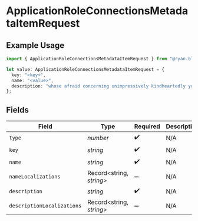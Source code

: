 # ApplicationRoleConnectionsMetadataItemRequest

## Example Usage

```typescript
import { ApplicationRoleConnectionsMetadataItemRequest } from "@ryan.blunden/discord/models/components";

let value: ApplicationRoleConnectionsMetadataItemRequest = {
  key: "<key>",
  name: "<value>",
  description: "whose afraid concerning unimpressively kindheartedly yowza",
};
```

## Fields

| Field                      | Type                       | Required                   | Description                |
| -------------------------- | -------------------------- | -------------------------- | -------------------------- |
| `type`                     | *number*                   | :heavy_check_mark:         | N/A                        |
| `key`                      | *string*                   | :heavy_check_mark:         | N/A                        |
| `name`                     | *string*                   | :heavy_check_mark:         | N/A                        |
| `nameLocalizations`        | Record<string, *string*>   | :heavy_minus_sign:         | N/A                        |
| `description`              | *string*                   | :heavy_check_mark:         | N/A                        |
| `descriptionLocalizations` | Record<string, *string*>   | :heavy_minus_sign:         | N/A                        |